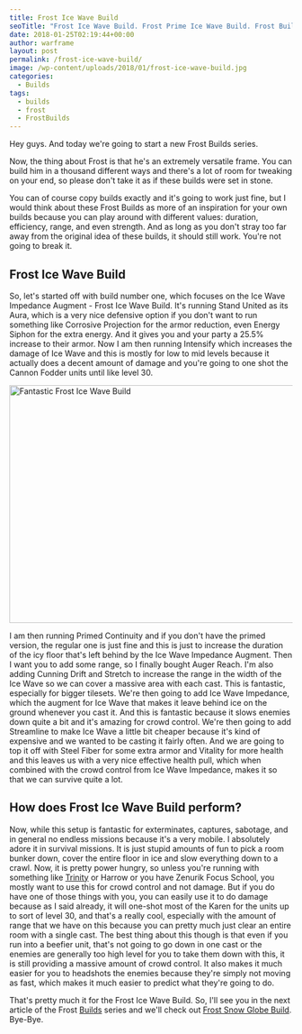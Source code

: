 ```yaml
---
title: Frost Ice Wave Build
seoTitle: "Frost Ice Wave Build. Frost Prime Ice Wave Build. Frost Builds"
date: 2018-01-25T02:19:44+00:00
author: warframe
layout: post
permalink: /frost-ice-wave-build/
image: /wp-content/uploads/2018/01/frost-ice-wave-build.jpg
categories:
  - Builds
tags:
  - builds
  - frost
  - FrostBuilds
---
```

Hey guys. And today we're going to start a new Frost Builds series.<!--more-->

Now, the thing about Frost is that he's an extremely versatile frame. You can build him in a thousand different ways and there's a lot of room for tweaking on your end, so please don't take it as if these builds were set in stone.
  
You can of course copy builds exactly and it's going to work just fine, but I would think about these Frost Builds as more of an inspiration for your own builds because you can play around with different values: duration, efficiency, range, and even strength. And as long as you don't stray too far away from the original idea of these builds, it should still work. You're not going to break it.

## Frost Ice Wave Build

So, let's started off with build number one, which focuses on the Ice Wave Impedance Augment - Frost Ice Wave Build. It's running Stand United as its Aura, which is a very nice defensive option if you don't want to run something like Corrosive Projection for the armor reduction, even Energy Siphon for the extra energy. And it gives you and your party a 25.5% increase to their armor. Now I am then running Intensify which increases the damage of Ice Wave and this is mostly for low to mid levels because it actually does a decent amount of damage and you're going to one shot the Cannon Fodder units until like level 30.

<img src="https://warframeblog.com/wp-content/uploads/2018/01/Screenshot-2018-01-25-02.10.05-1024x576.png" title="Frost Ice Wave Build" alt="Fantastic Frost Ice Wave Build" width="750" height="422" class="alignnone size-large wp-image-587" srcset="https://warframeblog.com/wp-content/uploads/2018/01/Screenshot-2018-01-25-02.10.05-1024x576.png 1024w, https://warframeblog.com/wp-content/uploads/2018/01/Screenshot-2018-01-25-02.10.05-300x169.png 300w, https://warframeblog.com/wp-content/uploads/2018/01/Screenshot-2018-01-25-02.10.05-768x432.png 768w" sizes="(max-width: 750px) 100vw, 750px" />

I am then running Primed Continuity and if you don't have the primed version, the regular one is just fine and this is just to increase the duration of the icy floor that's left behind by the Ice Wave Impedance Augment. Then I want you to add some range, so I finally bought Auger Reach. I'm also adding Cunning Drift and Stretch to increase the range in the width of the Ice Wave so we can cover a massive area with each cast. This is fantastic, especially for bigger tilesets. We're then going to add Ice Wave Impedance, which the augment for Ice Wave that makes it leave behind ice on the ground whenever you cast it. And this is fantastic because it slows enemies down quite a bit and it's amazing for crowd control. We're then going to add Streamline to make Ice Wave a little bit cheaper because it's kind of expensive and we wanted to be casting it fairly often. And we are going to top it off with Steel Fiber for some extra armor and Vitality for more health and this leaves us with a very nice effective health pull, which when combined with the crowd control from Ice Wave Impedance, makes it so that we can survive quite a lot.

## How does Frost Ice Wave Build perform?

Now, while this setup is fantastic for exterminates, captures, sabotage, and in general no endless missions because it's a very mobile. I absolutely adore it in survival missions. It is just stupid amounts of fun to pick a room bunker down, cover the entire floor in ice and slow everything down to a crawl. Now, it is pretty power hungry, so unless you're running with something like [Trinity](https://warframeblog.com/trinity-energy-vampire-build/) or Harrow or you have Zenurik Focus School, you mostly want to use this for crowd control and not damage. But if you do have one of those things with you, you can easily use it to do damage because as I said already, it will one-shot most of the Karen for the units up to sort of level 30, and that's a really cool, especially with the amount of range that we have on this because you can pretty much just clear an entire room with a single cast. The best thing about this though is that even if you run into a beefier unit, that's not going to go down in one cast or the enemies are generally too high level for you to take them down with this, it is still providing a massive amount of crowd control. It also makes it much easier for you to headshots the enemies because they're simply not moving as fast, which makes it much easier to predict what they're going to do.

That's pretty much it for the Frost Ice Wave Build. So, I'll see you in the next article of the Frost [Builds](https://warframeblog.com/warframe-builds/) series and we'll check out [Frost Snow Globe Build](https://warframeblog.com/frost-snow-globe-build/). Bye-Bye.